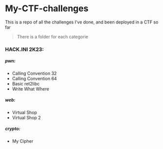 # My-CTF-challenges
This is a repo of all the challenges I've done, and been deployed in a CTF so far  

> There is a folder for each categorie  

### HACK.INI 2K23:
##### pwn:
- Calling Convention 32
- Calling Convention 64
- Basic ret2libc
- Write What Where
##### web:
- Virtual Shop
- Virtual Shop 2
##### crypto:
- My Cipher
